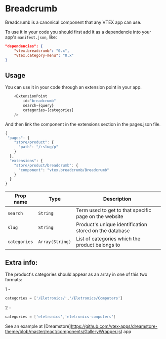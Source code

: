 # Breadcrumb
Breadcrumb is a canonical component that any VTEX app can use.

To use it in your code you should first add it as a dependencie into your app's ```manifest.json```, like:

```json
"dependencies": {
    "vtex.breadcrumb": "0.x",
    "vtex.category-menu": "0.x"
}
```

## Usage
You can use it in your code through an extension point in your app.

```javascript
    <ExtensionPoint
        id="breadcrumb"
        search={query}
        categories={categories}
    />
```

And then link the component in the extensions section in the pages.json file.

```javascript
{
 "pages": {
    "store/product": {
      "path": "/:slug/p"
    }
  },
  "extensions": {
    "store/product/breadcrumb": {
      "component": "vtex.breadcrumb/Breadcrumb"
    }
  }
}
```

| Prop name          | Type           | Description                                                                 |
| ------------------ | -------------- | --------------------------------------------------------------------------- |
| `search`           | `String`       | Term used to get to that specific page on the website                       |
| `slug`             | `String`       | Product's unique identification stored on the database                      |
| `categories`       | `Array(String)`| List of categories which the product belongs to                             |

## Extra info:

The product's categories should appear as an array in one of this two formats:

1 - 

```javascript
categories = ['/Eletronics/','/Eletronics/Computers']
```

2 -

```javascript
categories = ['eletronics','eletronics-computers']
```


See an example at [Dreamstore]https://github.com/vtex-apps/dreamstore-theme/blob/master/react/components/GalleryWrapper.js) app